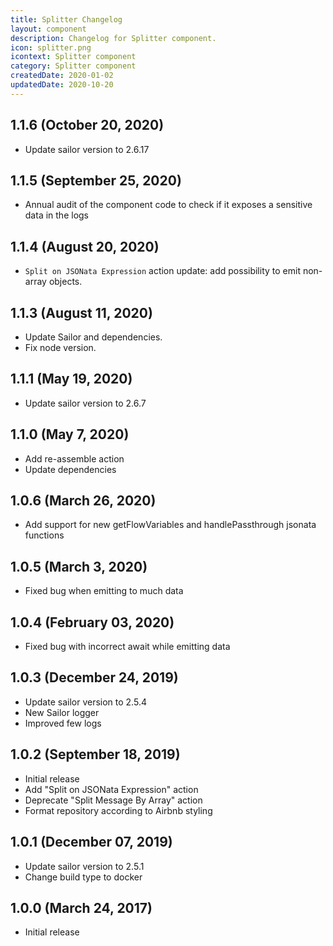 ```yaml
---
title: Splitter Changelog
layout: component
description: Changelog for Splitter component.
icon: splitter.png
icontext: Splitter component
category: Splitter component
createdDate: 2020-01-02
updatedDate: 2020-10-20
---
```


## 1.1.6 (October 20, 2020)

* Update sailor version to 2.6.17

## 1.1.5 (September 25, 2020)

* Annual audit of the component code to check if it exposes a sensitive data in the logs

## 1.1.4 (August 20, 2020)

* `Split on JSONata Expression` action update: add possibility to emit non-array objects.

## 1.1.3 (August 11, 2020)

* Update Sailor and dependencies.
* Fix node version.

## 1.1.1 (May 19, 2020)

* Update sailor version to 2.6.7

## 1.1.0 (May 7, 2020)

* Add re-assemble action
* Update dependencies

## 1.0.6 (March 26, 2020)

* Add support for new getFlowVariables and handlePassthrough jsonata functions

## 1.0.5 (March 3, 2020)

* Fixed bug when emitting to much data

## 1.0.4 (February 03, 2020)

* Fixed bug with incorrect await while emitting data

## 1.0.3 (December 24, 2019)

* Update sailor version to 2.5.4
* New Sailor logger
* Improved few logs

## 1.0.2 (September 18, 2019)

* Initial release
* Add "Split on JSONata Expression" action
* Deprecate "Split Message By Array" action
* Format repository according to Airbnb styling

## 1.0.1 (December 07, 2019)

* Update sailor version to 2.5.1
* Change build type to docker

## 1.0.0 (March 24, 2017)

* Initial release

